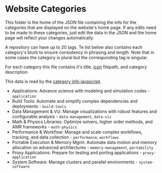 # Website Categories 

This folder is the home of the JSON file containing the info for the categories that are displayed on the website's home page. If any edits need to be made to these categories, just edit the data in the JSON and the home page will reflect your changes automatically.

A repository can have up to 20 tags. Te list below also contains each category's blurb to ensure consistency in phrasing and length. Note that in some cases the category is plural but the corresponding tag is singular.

For each category this file contains it's title, [icon][icon dir] filepath, and category description.

This data is read by the [category info javascript][js dir].

[icon dir]: ../assets/images/
[js dir]: ../js/category-info.js

- Applications: Advance science with modeling and simulation codes - `application`
- Build Tools: Automate and simplify complex dependencies and deployments - `build-tools`
- Data Management & Viz: Manage visualizations with robust features and configurable analysis - `data-management`, `data-viz`
- Math & Physics Libraries: Optimize solvers, higher order methods, and AMR frameworks - `math-physics`
- Performance & Workflow: Manage and scale complex workflows, tracking, and data collection - `performance`, `workflows`
- Portable Execution & Memory Mgmt: Automate data motion and memory allocation on advanced architectures - `memory-management`, `portability`
- Proxy Applications: Prepare for testing and porting applications - `proxy-application`
- System Software: Manage clusters and parallel environments - `system-software`
